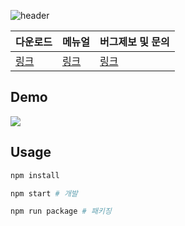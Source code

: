 ![header](https://capsule-render.vercel.app/api?type=rect&height=100&color=gradient&text=BOJ%20IDE&fontAlign=25&fontAlignY=57&descAlignY=52&descAlign=55&fontSize=65)

|다운로드|메뉴얼|버그제보 및 문의|
|-|-|-|
|[링크](https://github.com/junghyunbak/boj-ide/releases)|[링크](https://boj-ide.gitbook.io/boj-ide-docs)|[링크](https://github.com/junghyunbak/boj-ide/issues)|

## Demo

<img src="https://github.com/user-attachments/assets/21c1ddf5-6110-4ce8-82c7-020592fb7a88"/>

## Usage

```bash
npm install

npm start # 개발

npm run package # 패키징
```

